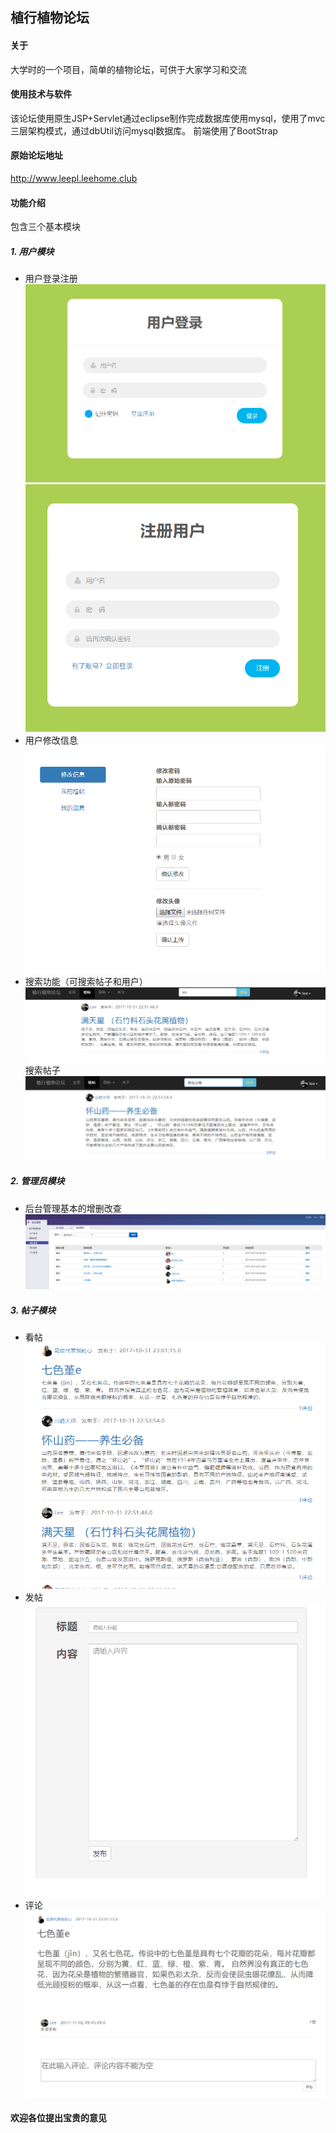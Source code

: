 ## 植行植物论坛
#### 关于
大学时的一个项目，简单的植物论坛，可供于大家学习和交流
#### 使用技术与软件
该论坛使用原生JSP+Servlet通过eclipse制作完成数据库使用mysql，使用了mvc三层架构模式，通过dbUtil访问mysql数据库。
前端使用了BootStrap
#### 原始论坛地址
http://www.leepl.leehome.club
#### 功能介绍
包含三个基本模块
##### 1. 用户模块
  * 用户登录注册
   ![](/README/20180721112529506.png)
   ![](/README/20180721112746521.png)
  * 用户修改信息 
   ![](/README/20180721112907452.png)
  * 搜索功能（可搜索帖子和用户）
   ![](/README/20180721113225190.png)
   搜索帖子
   ![](/README/20180721113303325.png)
##### 2. 管理员模块
  * 后台管理基本的增删改查
  ![](/README/20180721113422733.png)
##### 3. 帖子模块
  * 看帖
  ![](/README/20180721113147598.png)
  * 发帖
  ![](/README/20180721113011477.png)
  * 评论
  ![](/README/20180721113132690.png)
#### 欢迎各位提出宝贵的意见